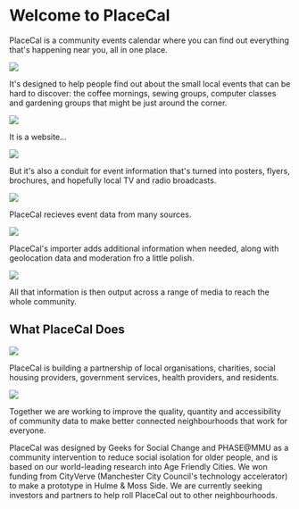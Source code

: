# Welcome to PlaceCal

PlaceCal is a community events calendar where you can find out everything that's happening near you, all in one place.

![](https://placecal.org/assets/presentation/desktop/std-0-0a0fecaf098f631b0c4aa48ddc69e010033320fb39a10aacb2f9bb188425a7d7.png)

It's designed to help people find out about the small local events that can be hard to discover: the coffee mornings, sewing groups, computer classes and gardening groups that might be just around the corner.

![](https://placecal.org/assets/presentation/desktop/std-1-dcc7cd4e963ecf86e80f22914c4cd693bcc0da25128e4d6187a1c6683c94f233.png)

It is a website…

![](https://placecal.org/assets/presentation/desktop/std-2-429554ff786838974f7d0b2f7f3a909aed6aff299285be4af0aaa0dcbcd028fd.png)

But it's also a conduit for event information that's turned into posters, flyers, brochures, and hopefully local TV and radio broadcasts.

  


![](https://placecal.org/assets/presentation/desktop/std-3-93fd59dcc08ac168782e877e563690a135880835d95084ea5d000ba7c241db46.png)

PlaceCal recieves event data from many sources.

![](https://placecal.org/assets/presentation/desktop/std-4-59c501796db4ad38d22a842288c0003aa723ea7cb39774767983052fd7f991e2.png)

PlaceCal's importer adds additional information when needed, along with geolocation data and moderation fro a little polish.

![](https://placecal.org/assets/presentation/desktop/std-5-cd71732e783aca053de069b45effd76626f654d5a916b01350e80ea11b784e37.png)

All that information is then output across a range of media to reach the whole community.

## What PlaceCal Does

![](https://placecal.org/assets/presentation/desktop/std-6-ad7612ff48a04e768458efb0bd215ceffc6feb4f55f4a76381217532ae5ea2c6.png)

PlaceCal is building a partnership of local organisations, charities, social housing providers, government services, health providers, and residents.

![](https://placecal.org/assets/presentation/desktop/std-7-e138a7da65c84b34ccbeea69d859041a4cdd8114675f550f9d984b57728dd3e4.png)

Together we are working to improve the quality, quantity and accessibility of community data to make better connected neighbourhoods that work for everyone.

PlaceCal was designed by Geeks for Social Change and PHASE@MMU as a community intervention to reduce social isolation for older people, and is based on our world-leading research into Age Friendly Cities. We won funding from CityVerve \(Manchester City Council's technology accelerator\) to make a prototype in Hulme & Moss Side. We are currently seeking investors and partners to help roll PlaceCal out to other neighbourhoods.

